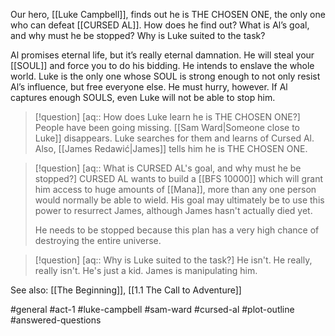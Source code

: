 Our hero, [[Luke Campbell]], finds out he is THE CHOSEN ONE, the only one who can defeat [[CURSED AL]]. How does he find out? What is Al’s goal, and why must he be stopped? Why is Luke suited to the task?

Al promises eternal life, but it’s really eternal damnation. He will steal your [[SOUL]] and force you to do his bidding. He intends to enslave the whole world. Luke is the only one whose SOUL is strong enough to not only resist Al’s influence, but free everyone else. He must hurry, however. If Al captures enough SOULS, even Luke will not be able to stop him.

>[!question] [aq:: How does Luke learn he is THE CHOSEN ONE?]
>People have been going missing. [[Sam Ward|Someone close to Luke]] disappears. Luke searches for them and learns of Cursed Al. Also, [[James Redawić|James]] tells him he is THE CHOSEN ONE.

>[!question] [aq:: What is CURSED AL's goal, and why must he be stopped?]
>CURSED AL wants to build a [[BFS 10000]] which will grant him access to huge amounts of [[Mana]], more than any one person would normally be able to wield. His goal may ultimately be to use this power to resurrect James, although James hasn't actually died yet.
>
>He needs to be stopped because this plan has a very high chance of destroying the entire universe.

>[!question] [aq:: Why is Luke suited to the task?]
>He isn't. He really, really isn't. He's just a kid. James is manipulating him.

See also: [[The Beginning]], [[1.1 The Call to Adventure]]

#general #act-1 #luke-campbell #sam-ward #cursed-al #plot-outline #answered-questions 